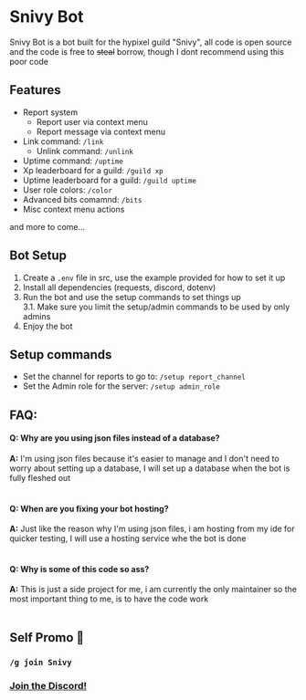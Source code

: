 # Snivy Bot

Snivy Bot is a bot built for the hypixel guild "Snivy", all code is open source and the code is free to ~~steal~~ borrow, though I dont recommend using this poor code

## Features
- Report system
  - Report user via context menu
  - Report message via context menu
- Link command: `/link`
  - Unlink command: `/unlink`
- Uptime command: `/uptime`
- Xp leaderboard for a guild: `/guild xp`
- Uptime leaderboard for a guild: `/guild uptime`
- User role colors: `/color`
- Advanced bits comamnd: `/bits`
- Misc context menu actions

and more to come...

## Bot Setup

1. Create a `.env` file in src, use the example provided for how to set it up
2. Install all dependencies (requests, discord, dotenv)
3. Run the bot and use the setup commands to set things up<br>
   3.1. Make sure you limit the setup/admin commands to be used by only admins
4. Enjoy the bot

## Setup commands
- Set the channel for reports to go to: `/setup report_channel`
- Set the Admin role for the server: `/setup admin_role`

## **FAQ:**

#### **Q:** Why are you using json files instead of a database?
**A:** I'm using json files because it's easier to manage and I don't need to worry about setting up a database, I will set up a database when the bot is fully fleshed out<br><br>

#### **Q:** When are you fixing your bot hosting?
**A:** Just like the reason why I'm using json files, i am hosting from my ide for quicker testing, I will use a hosting service whe the bot is done<br><br>

#### **Q:** Why is some of this code so ass?
**A:** This is just a side project for me, i am currently the only maintainer so the most important thing to me, is to have the code work<br><br>

## Self Promo 🙂
### `/g join Snivy`
### [Join the Discord!](https://discord.gg/Bu2KwE2U)
